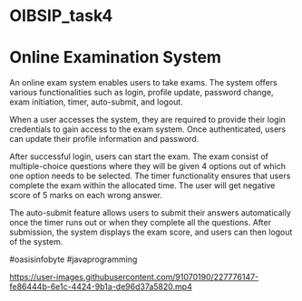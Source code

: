 # OIBSIP_task4 

# Online Examination System

An online exam system enables users to take exams. The system offers various functionalities such as login, profile update, password change, exam initiation, timer, auto-submit, and logout.

When a user accesses the system, they are required to provide their login credentials to gain access to the exam system. Once authenticated, users can update their profile information and password.

After successful login, users can start the exam. The exam consist of multiple-choice questions where they will be given 4 options out of which one option needs to be selected. The timer functionality ensures that users complete the exam within the allocated time.
The user will get negative score of 5 marks on each wrong answer.

The auto-submit feature allows users to submit their answers automatically once the timer runs out or when they complete all the questions. After submission, the system displays the exam score, and users can then logout of the system.

#oasisinfobyte #javaprogramming 



https://user-images.githubusercontent.com/91070190/227776147-fe86444b-6e1c-4424-9b1a-de96d37a5820.mp4

